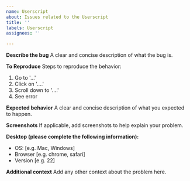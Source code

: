 ```yaml
---
name: Userscript
about: Issues related to the Userscript
title: ''
labels: Userscript
assignees: ''

---
```


**Describe the bug**
A clear and concise description of what the bug is.

**To Reproduce**
Steps to reproduce the behavior:
1. Go to '...'
2. Click on '....'
3. Scroll down to '....'
4. See error

**Expected behavior**
A clear and concise description of what you expected to happen.

**Screenshots**
If applicable, add screenshots to help explain your problem.

**Desktop (please complete the following information):**
 - OS: [e.g. Mac, Windows]
 - Browser [e.g. chrome, safari]
 - Version [e.g. 22]

**Additional context**
Add any other context about the problem here.
